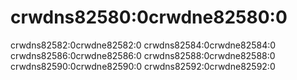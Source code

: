 # crwdns82580:0crwdne82580:0

crwdns82582:0crwdne82582:0 crwdns82584:0crwdne82584:0 crwdns82586:0crwdne82586:0 crwdns82588:0crwdne82588:0 crwdns82590:0crwdne82590:0 crwdns82592:0crwdne82592:0
